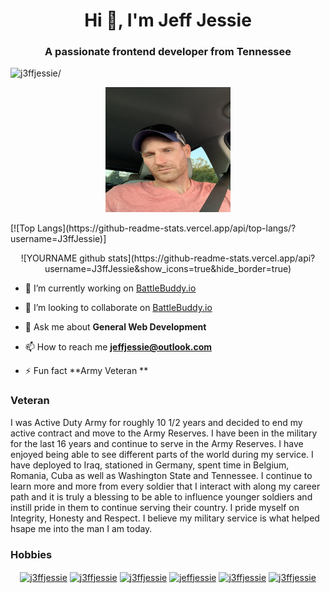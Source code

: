 <h1 align="center">Hi 👋, I'm Jeff Jessie</h1>
<h3 align="center">A passionate frontend developer from Tennessee</h3>
<p align="left"> <img src=https://komarev.com/ghpvc/?username=j3ffjessie alt=j3ffjessie/> </p>
<p align="center">
<img src="IMG_0001.jpeg" alt="Profile Photo" width=200px height=200px align=center/>
</p>

<p align="left">[![Top Langs](https://github-readme-stats.vercel.app/api/top-langs/?username=J3ffJessie)]</p>
<p align="center">![YOURNAME github stats](https://github-readme-stats.vercel.app/api?username=J3ffJessie&show_icons=true&hide_border=true)</p>

  

- 🔭 I’m currently working on [BattleBuddy.io](https://github.com/J3ffJessie/BattleBuddy.io)

- 👯 I’m looking to collaborate on [BattleBuddy.io](https://github.com/J3ffJessie/BattleBuddy.io)

- 💬 Ask me about **General Web Development**

- 📫 How to reach me **jeffjessie@outlook.com**

- ⚡ Fun fact **Army Veteran **

<h3>Veteran</h3>
<p align="left">I was Active Duty Army for roughly 10 1/2 years and decided to end my active contract and move to the Army Reserves. I have been in the military for the last 16 years and continue to serve in the Army Reserves. I have enjoyed being able to see different parts of the world during my service.  I have deployed to Iraq, stationed in Germany, spent time in Belgium, Romania, Cuba as well as Washington State and Tennessee.  I continue to learn more and more from every soldier that I interact with along my career path and it is truly a blessing to be able to influence younger soldiers and instill pride in them to continue serving their country.  I pride myself on Integrity, Honesty and Respect.  I believe my military service is what helped hsape me into the man I am today.</p>

<h3>Hobbies</h3>



<p align="center"> 
<a href=https://codepen.io/j3ffjessie target="blank"><img align="center" src=https://cdn.jsdelivr.net/npm/simple-icons@3.0.1/icons/codepen.svg alt="j3ffjessie" height="20" width="20" /></a>
<a href=https://dev.to/j3ffjessie target="blank"><img align="center" src=https://cdn.jsdelivr.net/npm/simple-icons@3.0.1/icons/dev-dot-to.svg alt="j3ffjessie" height="20" width="20" /></a>
<a href=https://twitter.com/j3ffjessie target="blank"><img align="center" src=https://cdn.jsdelivr.net/npm/simple-icons@3.0.1/icons/twitter.svg alt="j3ffjessie" height="20" width="20" /></a>
<a href=https://linkedin.com/in/jeffjessie target="blank"><img align="center" src=https://cdn.jsdelivr.net/npm/simple-icons@3.0.1/icons/linkedin.svg alt="jeffjessie" height="20" width="20" /></a>
<a href=https://codesandbox.com/j3ffjessie target="blank"><img align="center" src=https://cdn.jsdelivr.net/npm/simple-icons@3.0.1/icons/codesandbox.svg alt="j3ffjessie" height="20" width="20" /></a>
<a href=https://instagram.com/j3ffjessie target="blank"><img align="center" src=https://cdn.jsdelivr.net/npm/simple-icons@3.0.1/icons/instagram.svg alt="j3ffjessie" height="20" width="20" /></a>
</p>
